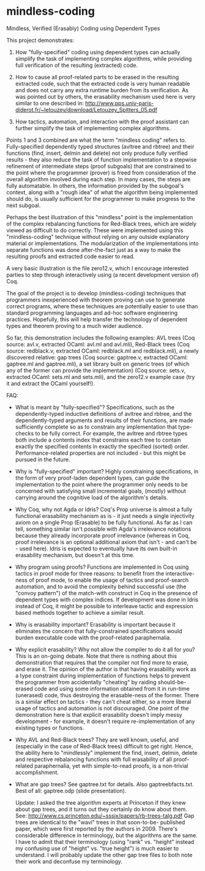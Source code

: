 
mindless-coding
===============

Mindless, Verified (Erasably) Coding using Dependent Types

This project demonstrates:

1. How "fully-specified" coding using dependent types can actually
simplify the task of implementing complex algorithms, while providing
full verification of the resulting (extracted) code.

2. How to cause all proof-related parts to be erased in the resulting
extracted code, such that the extracted code is very human readable
and does not carry any extra runtime burden from its verification.  As
was pointed out by others, the erasability mechanism used here is very
similar to one described in:
http://www.pps.univ-paris-diderot.fr/~letouzey/download/Letouzey_Spitters_05.pdf

3. How tactics, automation, and interaction with the proof assistant
can further simplify the task of implementing complex algorithms.

Points 1 and 3 combined are what the term "mindless coding" refers to.
Fully-specified dependently typed structures (avltree and rbtree) and
their functions (find, insert, delmin and delete) not only produce
fully verified results - they also reduce the task of function
implementation to a stepwise refinement of intermediate steps (proof
subgoals) that are constrained to the point where the programmer
(prover) is freed from consideration of the overall algorithm involved
during each step.  In many cases, the steps are fully automatable.  In
others, the information provided by the subgoal's context, along with
a "rough idea" of what the algorithm being implemented should do, is
usually sufficient for the programmer to make progress to the next
subgoal.

Perhaps the best illustration of this "mindless" point is the
implementation of the complex rebalancing functions for Red-Black
trees, which are widely viewed as difficult to do correctly.  These
were implemented using this "mindless-coding" technique without
relying on any outside explanatory material or implementations.  The
modularization of the implementations into separate functions was done
after-the-fact just as a way to make the resulting proofs and
extracted code easier to read.

A very basic illustration is the file zero12.v, which I encourage
interested parties to step through interactively using (a recent
development version of) Coq.

The goal of the project is to develop (mindless-coding) techniques
that programmers inexperienced with theorem proving can use to
generate correct programs, where these techniques are potentially
easier to use than standard programming languages and ad-hoc software
engineering practices.  Hopefully, this will help transfer the
technology of dependent types and theorem proving to a much wider
audience.

So far, this demonstration includes the following examples: AVL trees
(Coq source: avl.v, extracted OCaml: avl.ml and avl.mli), Red-Black
trees (Coq source: redblack.v, extracted OCaml: redblack.ml and
redblack.mli), a newly discovered relative: gap trees (Coq source:
gaptree.v, extracted OCaml: gaptree.ml and gaptree.mli), a set library
built on generic trees (of which any of the former can provide the
implementation) (Coq source: sets.v, extracted OCaml: sets.ml and
sets.mli), and the zero12.v example case (try it and extract the OCaml
yourself!).

FAQ:

- What is meant by "fully-specified"?  Specifications, such as the
  dependently-typed inductive definitions of avltree and rbtree, and
  the dependently-typed arguments and results of their functions, are
  made sufficiently complete so as to constrain any implementation
  that type-checks to be fully correct.  For example, the avltree and
  rbtree types both include a contents index that constrains each tree
  to contain exactly the specified contents in exactly the specified
  (sorted) order.  Performance-related properties are not included -
  but this might be pursued in the future.

- Why is "fully-specified" important?  Highly constraining
  specifications, in the form of very proof-laden dependent types, can
  guide the implementation to the point where the programmer only
  needs to be concerned with satisfying small incremental goals,
  (mostly) without carrying around the cognitive load of the
  algorithm's details.

- Why Coq, why not Agda or Idris?  Coq's Prop universe is almost a
  fully functional erasability mechanism as is - it just needs a
  single injectivity axiom on a single Prop (Erasable) to be fully
  functional.  As far as I can tell, something similar isn't possible
  with Agda's irrelevance notations because they already incorporate
  proof irrelevance (whereas in Coq, proof irrelevance is an optional
  additional axiom that isn't - and can't be - used here).  Idris is
  expected to eventually have its own built-in erasability mechanism,
  but doesn't at this time.

- Why program using proofs?  Functions are implemented in Coq using
  tactics in proof mode for three reasons: to benefit from the
  interactive-ness of proof mode, to enable the usage of tactics and
  proof-search automation, and to avoid the complexity behind
  successful use (the "convoy pattern") of the match-with construct in
  Coq in the presence of dependent types with complex indices.  If
  development was done in Idris instead of Coq, it might be possible
  to interleave tactic and expression based methods together to
  achieve a similar result.

- Why is erasability important?  Erasability is important because it
  eliminates the concern that fully-constrained specifications would
  burden executable code with the proof-related paraphernalia.

- Why explicit erasability?  Why not allow the compiler to do it all
  for you?  This is an on-going debate.  Note that there is nothing
  about this demonstration that requires that the compiler not find
  more to erase, and erase it.  The opinion of the author is that
  having erasability work as a type constraint during implementation
  of functions helps to prevent the programmer from accidentally
  "cheating" by raiding should-be-erased code and using some
  information obtained from it in run-time (unerased) code, thus
  destroying the erasable-ness of the former.  There is a similar
  effect on tactics - they can't cheat either, so a more liberal usage
  of tactics and automation is not discouraged.  One point of the
  demonstration here is that explicit erasability doesn't imply messy
  development - for example, it doesn't require re-implementation of
  any existing types or functions.

- Why AVL and Red-Black trees?  They are well known, useful, and
  (especially in the case of Red-Black trees) difficult to get right.
  Hence, the ability here to "mindlessly" implement the find, insert,
  delmin, delete and respective rebalancing functions with full
  erasability of all proof-related paraphernalia, yet with
  simple-to-read proofs, is a non-trivial accomplishment.

- What are gap trees?  See gaptree.txt for details.
  Also gaptreebfacts.txt.  Best of all: gaptree.odp (slide presentation).

  Update: I asked the tree algorithm experts at Princeton if they knew
  about gap trees, and it turns out they certainly do know about them.
  See: http://www.cs.princeton.edu/~sssix/papers/rb-trees-talg.pdf 
  Gap trees are identical to the "wavl" trees in that soon-to-be-
  published paper, which were first reported by the authors in 2009.
  There's considerable difference in terminology, but the algorithms
  are the same.  I have to admit that their terminology (using "rank"
  vs. "height" instead my confusing use of "height" vs. "true height")
  is much easier to understand.  I will probably update the other gap
  tree files to both note their work and deconfuse my terminology.
